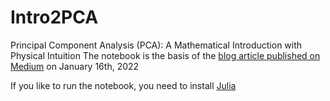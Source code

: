 # Intro2PCA

Principal Component Analysis (PCA): A Mathematical Introduction with Physical Intuition
The notebook is the basis of the [blog article published on Medium](https://medium.com/@LydiaNemec/principal-component-analysis-pca-8133b02f11bd) on January 16th, 2022

If you like to run the notebook, you need to install [Julia](https://julialang.org)
